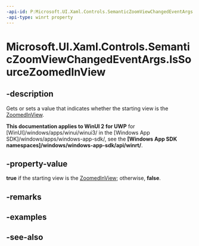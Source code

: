 ```yaml
---
-api-id: P:Microsoft.UI.Xaml.Controls.SemanticZoomViewChangedEventArgs.IsSourceZoomedInView
-api-type: winrt property
---
```


<!-- Property syntax
public bool IsSourceZoomedInView { get;  set; }
-->

# Microsoft.UI.Xaml.Controls.SemanticZoomViewChangedEventArgs.IsSourceZoomedInView

## -description
Gets or sets a value that indicates whether the starting view is the [ZoomedInView](semanticzoom_zoomedinview.md).

**This documentation applies to WinUI 2 for UWP** for [WinUI]/windows/apps/winui/winui3/ in the [Windows App SDK]/windows/apps/windows-app-sdk/, see the **[Windows App SDK namespaces]/windows/windows-app-sdk/api/winrt/**.

## -property-value
**true** if the starting view is the [ZoomedInView](semanticzoom_zoomedinview.md); otherwise, **false**.

## -remarks

## -examples

## -see-also
